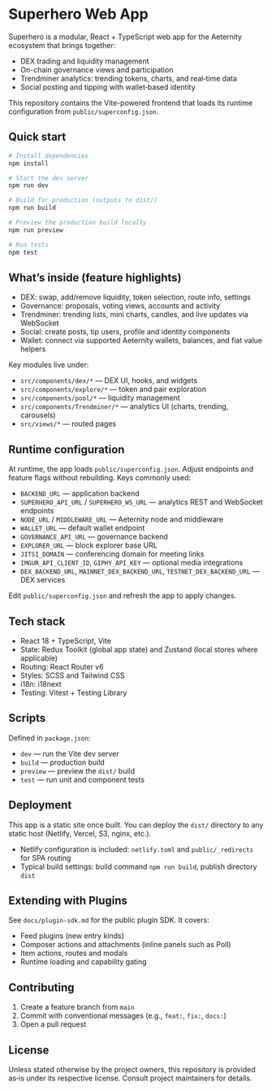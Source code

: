 # Superhero Web App

Superhero is a modular, React + TypeScript web app for the Aeternity ecosystem that brings together:

- DEX trading and liquidity management
- On-chain governance views and participation
- Trendminer analytics: trending tokens, charts, and real‑time data
- Social posting and tipping with wallet‑based identity

This repository contains the Vite-powered frontend that loads its runtime configuration from `public/superconfig.json`.

## Quick start

```bash
# Install dependencies
npm install

# Start the dev server
npm run dev

# Build for production (outputs to dist/)
npm run build

# Preview the production build locally
npm run preview

# Run tests
npm test
```

## What’s inside (feature highlights)

- DEX: swap, add/remove liquidity, token selection, route info, settings
- Governance: proposals, voting views, accounts and activity
- Trendminer: trending lists, mini charts, candles, and live updates via WebSocket
- Social: create posts, tip users, profile and identity components
- Wallet: connect via supported Aeternity wallets, balances, and fiat value helpers

Key modules live under:

- `src/components/dex/*` — DEX UI, hooks, and widgets
- `src/components/explore/*` — token and pair exploration
- `src/components/pool/*` — liquidity management
- `src/components/Trendminer/*` — analytics UI (charts, trending, carousels)
- `src/views/*` — routed pages

## Runtime configuration

At runtime, the app loads `public/superconfig.json`. Adjust endpoints and feature flags without rebuilding. Keys commonly used:

- `BACKEND_URL` — application backend
- `SUPERHERO_API_URL` / `SUPERHERO_WS_URL` — analytics REST and WebSocket endpoints
- `NODE_URL` / `MIDDLEWARE_URL` — Aeternity node and middleware
- `WALLET_URL` — default wallet endpoint
- `GOVERNANCE_API_URL` — governance backend
- `EXPLORER_URL` — block explorer base URL
- `JITSI_DOMAIN` — conferencing domain for meeting links
- `IMGUR_API_CLIENT_ID`, `GIPHY_API_KEY` — optional media integrations
- `DEX_BACKEND_URL`, `MAINNET_DEX_BACKEND_URL`, `TESTNET_DEX_BACKEND_URL` — DEX services

Edit `public/superconfig.json` and refresh the app to apply changes.

## Tech stack

- React 18 + TypeScript, Vite
- State: Redux Toolkit (global app state) and Zustand (local stores where applicable)
- Routing: React Router v6
- Styles: SCSS and Tailwind CSS
- i18n: i18next
- Testing: Vitest + Testing Library

## Scripts

Defined in `package.json`:

- `dev` — run the Vite dev server
- `build` — production build
- `preview` — preview the `dist/` build
- `test` — run unit and component tests

## Deployment

This app is a static site once built. You can deploy the `dist/` directory to any static host (Netlify, Vercel, S3, nginx, etc.).

- Netlify configuration is included: `netlify.toml` and `public/_redirects` for SPA routing
- Typical build settings: build command `npm run build`, publish directory `dist`

## Extending with Plugins

See `docs/plugin-sdk.md` for the public plugin SDK. It covers:

- Feed plugins (new entry kinds)
- Composer actions and attachments (inline panels such as Poll)
- Item actions, routes and modals
- Runtime loading and capability gating

## Contributing

1. Create a feature branch from `main`
2. Commit with conventional messages (e.g., `feat:`, `fix:`, `docs:`)
3. Open a pull request

## License

Unless stated otherwise by the project owners, this repository is provided as‑is under its respective license. Consult project maintainers for details.
